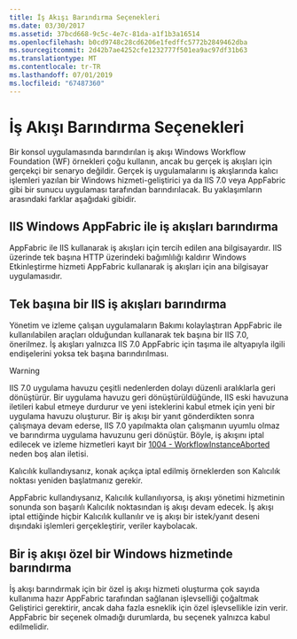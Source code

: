 ```yaml
---
title: İş Akışı Barındırma Seçenekleri
ms.date: 03/30/2017
ms.assetid: 37bcd668-9c5c-4e7c-81da-a1f1b3a16514
ms.openlocfilehash: b0cd9748c28cd6206e1fedffc5772b2849462dba
ms.sourcegitcommit: 2d42b7ae4252cfe1232777f501ea9ac97df31b63
ms.translationtype: MT
ms.contentlocale: tr-TR
ms.lasthandoff: 07/01/2019
ms.locfileid: "67487360"
---
```

# <a name="workflow-hosting-options"></a>İş Akışı Barındırma Seçenekleri
Bir konsol uygulamasında barındırılan iş akışı Windows Workflow Foundation (WF) örnekleri çoğu kullanın, ancak bu gerçek iş akışları için gerçekçi bir senaryo değildir. Gerçek iş uygulamalarını iş akışlarında kalıcı işlemleri yazılan bir Windows hizmeti-geliştirici ya da IIS 7.0 veya AppFabric gibi bir sunucu uygulaması tarafından barındırılacak. Bu yaklaşımların arasındaki farklar aşağıdaki gibidir.  
  
## <a name="hosting-workflows-in-iis-with-windows-appfabric"></a>IIS Windows AppFabric ile iş akışları barındırma  
 AppFabric ile IIS kullanarak iş akışları için tercih edilen ana bilgisayardır. IIS üzerinde tek başına HTTP üzerindeki bağımlılığı kaldırır Windows Etkinleştirme hizmeti AppFabric kullanarak iş akışları için ana bilgisayar uygulamasıdır.  
  
## <a name="hosting-workflows-in-iis-alone"></a>Tek başına bir IIS iş akışları barındırma  
 Yönetim ve izleme çalışan uygulamaların Bakımı kolaylaştıran AppFabric ile kullanılabilen araçları olduğundan kullanarak tek başına bir IIS 7.0, önerilmez. İş akışları yalnızca IIS 7.0 AppFabric için taşıma ile altyapıyla ilgili endişelerini yoksa tek başına barındırılması.  
  
> [!WARNING]
>  IIS 7.0 uygulama havuzu çeşitli nedenlerden dolayı düzenli aralıklarla geri dönüştürür. Bir uygulama havuzu geri dönüştürüldüğünde, IIS eski havuzuna iletileri kabul etmeye durdurur ve yeni isteklerini kabul etmek için yeni bir uygulama havuzu oluşturur. Bir iş akışı bir yanıt gönderdikten sonra çalışmaya devam ederse, IIS 7.0 yapılmakta olan çalışmanın uyumlu olmaz ve barındırma uygulama havuzunu geri dönüştür. Böyle, iş akışını iptal edilecek ve izleme hizmetleri kayıt bir [1004 - WorkflowInstanceAborted](1004-workflowinstanceaborted.md) neden boş alan iletisi.  
>   
>  Kalıcılık kullandıysanız, konak açıkça iptal edilmiş örneklerden son Kalıcılık noktası yeniden başlatmanız gerekir.  
>   
>  AppFabric kullandıysanız, Kalıcılık kullanılıyorsa, iş akışı yönetimi hizmetinin sonunda son başarılı Kalıcılık noktasından iş akışı devam edecek. İş akışı iptal ettiğinde hiçbir Kalıcılık kullanılır ve iş akışı bir istek/yanıt deseni dışındaki işlemleri gerçekleştirir, veriler kaybolacak.  
  
## <a name="hosting-a-workflow-in-a-custom-windows-service"></a>Bir iş akışı özel bir Windows hizmetinde barındırma  
 İş akışı barındırmak için bir özel iş akışı hizmeti oluşturma çok sayıda kullanıma hazır AppFabric tarafından sağlanan işlevselliği çoğaltmak Geliştirici gerektirir, ancak daha fazla esneklik için özel işlevsellikle izin verir. AppFabric bir seçenek olmadığı durumlarda, bu seçenek yalnızca kabul edilmelidir.
